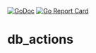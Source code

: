 [![GoDoc](https://godoc.org/git.darknebu.la/GalaxySimulator/db-actions?status.svg)](https://godoc.org/git.darknebu.la/GalaxySimulator/db-actions) [![Go Report Card](https://goreportcard.com/badge/git.darknebu.la/GalaxySimulator/db-actions)](https://goreportcard.com/report/git.darknebu.la/GalaxySimulator/db-actions)
# db_actions

